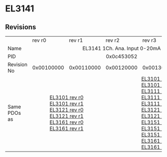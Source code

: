 # EL3141

## Revisions
<table>
<tr>
<td></td>
<td>rev r0</td>
<td>rev r1</td>
<td>rev r2</td>
<td>rev r3</td>
<td>rev r4</td>
</tr>
<tr>
<td>Name</td>
<td colspan=5 align="center">EL3141 1Ch. Ana. Input 0-20mA</td>
</tr>
<tr>
<td>PID</td>
<td colspan=5 align="center">0x0c453052</td>
</tr>
<tr>
<td>Revision No</td>
<td>0x00100000</td>
<td>0x00110000</td>
<td>0x00120000</td>
<td>0x00130000</td>
<td>0x00140000</td>
</tr>
<tr>
<td>Same PDOs as</td>
<td colspan=2 align="center"><a href="EL3101.md">EL3101 rev r0</a><br/><a href="EL3101.md">EL3101 rev r1</a><br/><a href="EL3121.md">EL3121 rev r0</a><br/><a href="EL3121.md">EL3121 rev r1</a><br/><a href="EL3161.md">EL3161 rev r0</a><br/><a href="EL3161.md">EL3161 rev r1</a></td>
<td colspan=3 align="center"><a href="EL3101.md">EL3101 rev r2</a><br/><a href="EL3101.md">EL3101 rev r3</a><br/><a href="EL3111.md">EL3111 rev r2</a><br/><a href="EL3111.md">EL3111 rev r3</a><br/><a href="EL3111.md">EL3111 rev r4</a><br/><a href="EL3121.md">EL3121 rev r2</a><br/><a href="EL3121.md">EL3121 rev r3</a><br/><a href="EL3151.md">EL3151 rev r2</a><br/><a href="EL3151.md">EL3151 rev r3</a><br/><a href="EL3151.md">EL3151 rev r4</a><br/><a href="EL3161.md">EL3161 rev r2</a><br/><a href="EL3161.md">EL3161 rev r3</a></td>
</tr>
</table>

